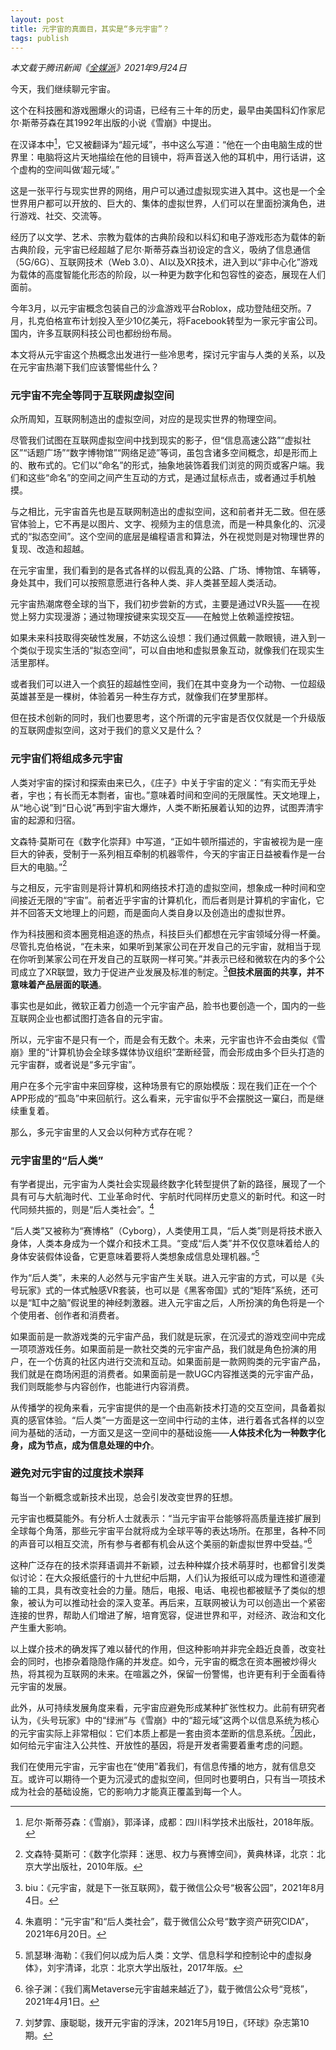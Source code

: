 ```yaml
---
layout: post
title: 元宇宙的真面目，其实是“多元宇宙”？
tags: publish
---
```


*本文载于腾讯新闻《[全媒派](https://mp.weixin.qq.com/s/TtumpR2CSZaDgNlPu0Tp6A)》2021年9月24日*

今天，我们继续聊元宇宙。

这个在科技圈和游戏圈爆火的词语，已经有三十年的历史，最早由美国科幻作家尼尔·斯蒂芬森在其1992年出版的小说《雪崩》中提出。

在汉译本中[^1]，它又被翻译为“超元域”，书中这么写道：“他在一个由电脑生成的世界里：电脑将这片天地描绘在他的目镜中，将声音送入他的耳机中，用行话讲，这个虚构的空间叫做‘超元域’。”

这是一张平行与现实世界的网络，用户可以通过虚拟现实进入其中。这也是一个全世界用户都可以开放的、巨大的、集体的虚拟世界，人们可以在里面扮演角色，进行游戏、社交、交流等。

经历了以文学、艺术、宗教为载体的古典阶段和以科幻和电子游戏形态为载体的新古典阶段，元宇宙已经超越了尼尔·斯蒂芬森当初设定的含义，吸纳了信息通信（5G/6G）、互联网技术（Web 3.0）、AI以及XR技术，进入到以“非中心化”游戏为载体的高度智能化形态的阶段，以一种更为数字化和包容性的姿态，展现在人们面前。

今年3月，以元宇宙概念包装自己的沙盒游戏平台Roblox，成功登陆纽交所。7月，扎克伯格宣布计划投入至少10亿美元，将Facebook转型为一家元宇宙公司。国内，许多互联网科技公司也都纷纷布局。

本文将从元宇宙这个热概念出发进行一些冷思考，探讨元宇宙与人类的关系，以及在元宇宙热潮下我们应该警惕些什么？

### 元宇宙不完全等同于互联网虚拟空间

众所周知，互联网制造出的虚拟空间，对应的是现实世界的物理空间。

尽管我们试图在互联网虚拟空间中找到现实的影子，但“信息高速公路”“虚拟社区”“话题广场”“数字博物馆”“网络足迹”等词，虽包含诸多空间概念，却是形而上的、散布式的。它们以“命名”的形式，抽象地装饰着我们浏览的网页或客户端。我们和这些“命名”的空间之间产生互动的方式，是通过鼠标点击，或者通过手机触摸。

与之相比，元宇宙首先也是互联网制造出的虚拟空间，这和前者并无二致。但在感官体验上，它不再是以图片、文字、视频为主的信息流，而是一种具象化的、沉浸式的“拟态空间”。这个空间的底层是编程语言和算法，外在视觉则是对物理世界的复现、改造和超越。

在元宇宙里，我们看到的是各式各样的以假乱真的公路、广场、博物馆、车辆等，身处其中，我们可以按照意愿进行各种人类、非人类甚至超人类活动。

元宇宙热潮席卷全球的当下，我们初步尝新的方式，主要是通过VR头盔——在视觉上努力实现漫游；通过物理按键来实现交互——在触觉上依赖遥控按钮。

如果未来科技取得突破性发展，不妨这么设想：我们通过佩戴一款眼镜，进入到一个类似于现实生活的“拟态空间”，可以自由地和虚拟景象互动，就像我们在现实生活里那样。

或者我们可以进入一个疯狂的超越性空间，我们在其中变身为一个动物、一位超级英雄甚至是一棵树，体验着另一种生存方式，就像我们在梦里那样。

但在技术创新的同时，我们也要思考，这个所谓的元宇宙是否仅仅就是一个升级版的互联网虚拟空间，这对于我们的意义又是什么？

### 元宇宙们将组成多元宇宙

人类对宇宙的探讨和探索由来已久，《庄子》中关于宇宙的定义：“有实而无乎处者，宇也；有长而无本剽者，宙也。”意味着时间和空间的无限属性。天文地理上，从“地心说”到“日心说”再到宇宙大爆炸，人类不断拓展着认知的边界，试图弄清宇宙的起源和归宿。

文森特·莫斯可在《数字化崇拜》中写道，“正如牛顿所描述的，宇宙被视为是一座巨大的钟表，受制于一系列相互牵制的机器零件，今天的宇宙正日益被看作是一台巨大的电脑。”[^2]

与之相反，元宇宙则是将计算机和网络技术打造的虚拟空间，想象成一种时间和空间接近无限的“宇宙”。前者近乎宇宙的计算机化，而后者则是计算机的宇宙化，它并不回答天文地理上的问题，而是面向人类自身以及创造出的虚拟世界。

作为科技圈和资本圈竞相追逐的热点，科技巨头们都想在元宇宙领域分得一杯羹。尽管扎克伯格说，“在未来，如果听到某家公司在开发自己的元宇宙，就相当于现在你听到某家公司在开发自己的互联网一样可笑。”并表示已经和微软在内的多个公司成立了XR联盟，致力于促进产业发展及标准的制定。[^3]**但技术层面的共享，并不意味着产品层面的联通**。

事实也是如此，微软正着力创造一个元宇宙产品，脸书也要创造一个，国内的一些互联网企业也都试图打造各自的元宇宙。

所以，元宇宙不是只有一个，而是会有无数个。未来，元宇宙也许不会由类似《雪崩》里的“计算机协会全球多媒体协议组织”垄断经营，而会形成由多个巨头打造的元宇宙群，或者说是“多元宇宙”。

用户在多个元宇宙中来回穿梭，这种场景有它的原始模版：现在我们正在一个个APP形成的“孤岛”中来回航行。这么看来，元宇宙似乎不会摆脱这一窠臼，而是继续重复着。

那么，多元宇宙里的人又会以何种方式存在呢？

### 元宇宙里的“后人类”

有学者提出，元宇宙为人类社会实现最终数字化转型提供了新的路径，展现了一个具有可与大航海时代、工业革命时代、宇航时代同样历史意义的新时代。和这一时代同频共振的，则是“后人类社会”。[^4]

“后人类”又被称为“赛博格”（Cyborg），人类使用工具，“后人类”则是将技术嵌入身体，人类本身成为一个媒介和技术工具。“变成“后人类”并不仅仅意味着给人的身体安装假体设备，它更意味着要将人类想象成信息处理机器。”[^5]

作为“后人类”，未来的人必然与元宇宙产生关联。进入元宇宙的方式，可以是《头号玩家》式的一体式触感VR套装，也可以是《黑客帝国》式的“矩阵”系统，还可以是“缸中之脑”假说里的神经刺激器。进入元宇宙之后，人所扮演的角色将是一个个使用者、创作者和消费者。

如果面前是一款游戏类的元宇宙产品，我们就是玩家，在沉浸式的游戏空间中完成一项项游戏任务。如果面前是一款社交类的元宇宙产品，我们就是角色扮演的用户，在一个仿真的社区内进行交流和互动。如果面前是一款网购类的元宇宙产品，我们就是在商场闲逛的消费者。如果面前是一款UGC内容推送类的元宇宙产品，我们则既能参与内容创作，也能进行内容消费。

从传播学的视角来看，元宇宙提供的是一个由高新技术打造的交互空间，具备着拟真的感官体验。“后人类”一方面是这一空间中行动的主体，进行着各式各样的以空间为基础的活动，一方面又是这一空间中的基础设施——**人体技术化为一种数字化身，成为节点，成为信息处理的中介**。

### 避免对元宇宙的过度技术崇拜

每当一个新概念或新技术出现，总会引发改变世界的狂想。

元宇宙也概莫能外。有分析人士就表示：“当元宇宙平台能够将高质量连接扩展到全球每个角落，那些元宇宙平台就将成为全球平等的表达场所。在那里，各种不同的声音可以相互交流，所有参与者都有机会从这个美丽的新虚拟世界中受益。”[^6]

这种广泛存在的技术崇拜语调并不新颖，过去种种媒介技术萌芽时，也都曾引发类似讨论：在大众报纸盛行的十九世纪中后期，人们认为报纸可以成为理性和道德灌输的工具，具有改变社会的力量。随后，电报、电话、电视也都被赋予了类似的想象，被认为可以推动社会的深入变革。再后来，互联网被认为可以创造出一个紧密连接的世界，帮助人们增进了解，培育宽容，促进世界和平，对经济、政治和文化产生重大影响。

以上媒介技术的确发挥了难以替代的作用，但这种影响并非完全趋近良善，改变社会的同时，也掺杂着隐隐作痛的并发症。如今，元宇宙的概念在资本圈被炒得火热，将其视为互联网的未来。在喧嚣之外，保留一份警惕，也许更有利于全面看待元宇宙的发展。

此外，从可持续发展角度来看，元宇宙应避免形成某种扩张性权力。此前有研究者认为，《头号玩家》中的“绿洲”与《雪崩》中的“超元域”这两个以信息系统为核心的元宇宙实际上非常相似：它们本质上都是一套由资本垄断的信息系统。[^7]因此，如何给元宇宙注入公共性、开放性的基因，将是开发者需要着重考虑的问题。

我们在使用元宇宙，元宇宙也在“使用”着我们，有信息传播的地方，就有信息交互。或许可以期待一个更为沉浸式的虚拟空间，但同时也要明白，只有当一项技术成为社会的基础设施，它的影响力才能真正覆盖到每一个人。


[^1]: 尼尔·斯蒂芬森：《雪崩》，郭泽译，成都：四川科学技术出版社，2018年版。

[^2]: 文森特·莫斯可：《数字化崇拜：迷思、权力与赛博空间》，黄典林译，北京：北京大学出版社，2010年版。

[^3]: biu：《元宇宙，就是下一张互联网》，载于微信公众号“极客公园”，2021年8月4日。

[^4]: 朱嘉明：“元宇宙”和“后人类社会”，载于微信公众号“数字资产研究CIDA”，2021年6月20日。

[^5]: 凯瑟琳·海勒：《我们何以成为后人类：文学、信息科学和控制论中的虚拟身体》，刘宇清译，北京：北京大学出版社，2017年版。

[^6]: 徐子渊：《我们离Metaverse元宇宙越来越近了》，载于微信公众号“竞核”，2021年4月1日。

[^7]: 刘梦霏、康聪聪，拨开元宇宙的浮沫，2021年5月19日，《环球》杂志第10期。